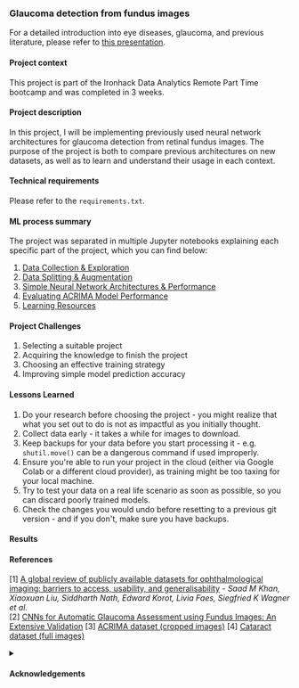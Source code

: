 ### Glaucoma detection from fundus images
For a detailed introduction into eye diseases, glaucoma, and previous literature, please refer to [this presentation](link-to-presentation-on-GitHub).

#### Project context
This project is part of the Ironhack Data Analytics Remote Part Time bootcamp and was completed in 3 weeks.

#### Project description
In this project, I will be implementing previously used neural network architectures for glaucoma detection from retinal fundus images. The purpose of the project is both to compare previous architectures on new datasets, as well as to learn and understand their usage in each context.

#### Technical requirements
Please refer to the `requirements.txt`.

#### ML process summary
The project was separated in multiple Jupyter notebooks explaining each specific part of the project, which you can find below:

1. [Data Collection & Exploration](https://github.com/sabinagio/do-you-see-what-AI-see/blob/master/1-data-collection-and-exploration.ipynb)
2. [Data Splitting & Augmentation](https://github.com/sabinagio/do-you-see-what-AI-see/blob/master/2-data-splitting-and-augmentation.ipynb)
3. [Simple Neural Network Architectures & Performance](https://github.com/sabinagio/do-you-see-what-AI-see/blob/master/3-simple-CNN-model-acrima-training.ipynb)
4. [Evaluating ACRIMA Model Performance](https://github.com/sabinagio/do-you-see-what-AI-see/blob/master/4-acrima-models-evaluation.ipynb)
5. [Learning Resources](https://github.com/sabinagio/do-you-see-what-AI-see/blob/master/learning-resources.md)

#### Project Challenges 
1. Selecting a suitable project
2. Acquiring the knowledge to finish the project
3. Choosing an effective training strategy 
4. Improving simple model prediction accuracy

#### Lessons Learned
1. Do your research before choosing the project - you might realize that what you set out to do is not as impactful as you initially thought.
2. Collect data early - it takes a while for images to download.
3. Keep backups for your data before you start processing it - e.g. `shutil.move()` can be a dangerous command if used improperly.
4. Ensure you're able to run your project in the cloud (either via Google Colab or a different cloud provider), as training might be too taxing for your local machine.
5. Try to test your data on a real life scenario as soon as possible, so you can discard poorly trained models.
6. Check the changes you would undo before resetting to a previous git version - and if you don't, make sure you have backups.
 
#### Results

#### References
[1] [A global review of publicly available datasets for ophthalmological imaging: barriers to access, usability, and generalisability](https://www.thelancet.com/journals/landig/article/PIIS2589-7500(20)30240-5/fulltext) - *Saad M Khan, Xiaoxuan Liu, Siddharth Nath, Edward Korot, Livia Faes, Siegfried K Wagner et al.*  
[2] [CNNs for Automatic Glaucoma Assessment using Fundus Images: An Extensive Validation](https://biomedical-engineering-online.biomedcentral.com/articles/10.1186/s12938-019-0649-y#Sec3)
[3] [ACRIMA dataset (cropped images)](https://figshare.com/s/c2d31f850af14c5b5232)
[4] [Cataract dataset (full images)](https://www.kaggle.com/datasets/jr2ngb/cataractdataset)

<details>
<summary><h4>Acknowledgements</h4></summary>

Thank you Xisca & Arek for the support, inspiration, and encouragement throughout the bootcamp and especially during the final project :star:
</details>